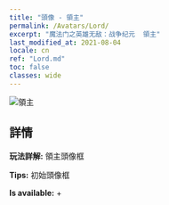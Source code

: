 ```yaml
---
title: "頭像 - 領主"
permalink: /Avatars/Lord/
excerpt: "魔法门之英雄无敌：战争纪元  領主"
last_modified_at: 2021-08-04
locale: cn
ref: "Lord.md"
toc: false
classes: wide
---
```

 ![領主](/images/a/bg_head_mainView.png)

## 詳情

 **玩法詳解:** 領主頭像框 

 **Tips:** 初始頭像框 

 **Is available:**  + 

